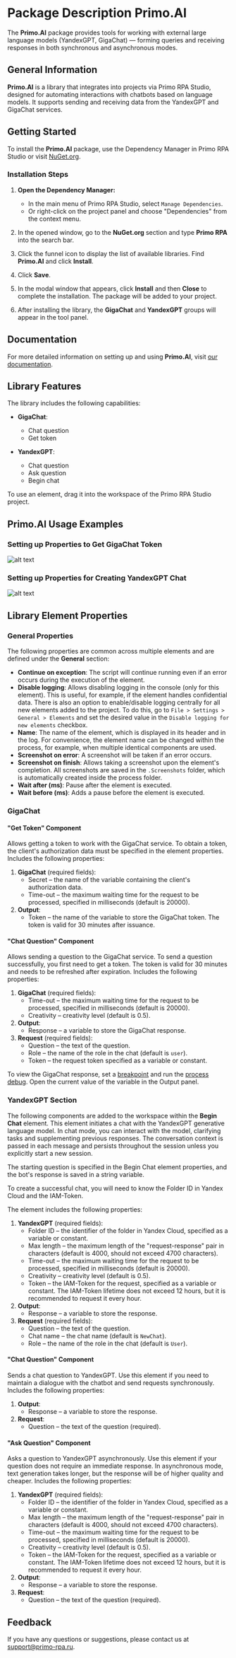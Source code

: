 # Package Description Primo.AI

The **Primo.AI** package provides tools for working with external large language models (YandexGPT, GigaChat) — forming queries and receiving responses in both synchronous and asynchronous modes.

## General Information

**Primo.AI** is a library that integrates into projects via Primo RPA Studio, designed for automating interactions with chatbots based on language models. It supports sending and receiving data from the YandexGPT and GigaChat services.

## Getting Started

To install the **Primo.AI** package, use the Dependency Manager in Primo RPA Studio or visit [NuGet.org](https://www.nuget.org/).

### Installation Steps

1. **Open the Dependency Manager:**
   - In the main menu of Primo RPA Studio, select `Manage Dependencies`.
   - Or right-click on the project panel and choose "Dependencies" from the context menu.

2. In the opened window, go to the **NuGet.org** section and type **Primo RPA** into the search bar.

3. Click the funnel icon to display the list of available libraries. Find **Primo.AI** and click **Install**.

4. Click **Save**.

5. In the modal window that appears, click **Install** and then **Close** to complete the installation. The package will be added to your project.

6. After installing the library, the **GigaChat** and **YandexGPT** groups will appear in the tool panel.

## Documentation

For more detailed information on setting up and using **Primo.AI**, visit [our documentation](https://docs.primo-rpa.com).

## Library Features

The library includes the following capabilities:

- **GigaChat**:
   - Chat question
   - Get token

- **YandexGPT**:
  - Chat question
  - Ask question
  - Begin chat

To use an element, drag it into the workspace of the Primo RPA Studio project.

## Primo.AI Usage Examples

### Setting up Properties to Get GigaChat Token

![alt text](image-10.png)

### Setting up Properties for Creating YandexGPT Chat

![alt text](image-11.png)

## Library Element Properties

### General Properties

The following properties are common across multiple elements and are defined under the **General** section:

- **Continue on exception**: The script will continue running even if an error occurs during the execution of the element.
- **Disable logging**: Allows disabling logging in the console (only for this element). This is useful, for example, if the element handles confidential data. There is also an option to enable/disable logging centrally for all new elements added to the project. To do this, go to `File > Settings > General > Elements` and set the desired value in the `Disable logging for new elements` checkbox.
- **Name**: The name of the element, which is displayed in its header and in the log. For convenience, the element name can be changed within the process, for example, when multiple identical components are used.
- **Screenshot on error**: A screenshot will be taken if an error occurs.
- **Screenshot on finish**: Allows taking a screenshot upon the element's completion. All screenshots are saved in the `.Screenshots` folder, which is automatically created inside the process folder.
- **Wait after (ms)**: Pause after the element is executed.
- **Wait before (ms)**: Adds a pause before the element is executed.

### GigaChat

#### "Get Token" Component

Allows getting a token to work with the GigaChat service. To obtain a token, the client's authorization data must be specified in the element properties. Includes the following properties:

1. **GigaChat** (required fields):
   - Secret – the name of the variable containing the client's authorization data.
   - Time-out – the maximum waiting time for the request to be processed, specified in milliseconds (default is 20000).
2. **Output**:
   - Token – the name of the variable to store the GigaChat token. The token is valid for 30 minutes after issuance.

#### "Chat Question" Component

Allows sending a question to the GigaChat service. To send a question successfully, you first need to get a token. The token is valid for 30 minutes and needs to be refreshed after expiration. Includes the following properties:

1. **GigaChat** (required fields):
   - Time-out – the maximum waiting time for the request to be processed, specified in milliseconds (default is 20000).
   - Creativity – creativity level (default is 0.5).
2. **Output**:
   - Response – a variable to store the GigaChat response.
3. **Request** (required fields):
   - Question – the text of the question.
   - Role – the name of the role in the chat (default is `user`).
   - Token – the request token specified as a variable or constant.

To view the GigaChat response, set a [breakpoint](https://docs.primo-rpa.com/primo-studio/debug) and run the [process debug](https://docs.primo-rpa.ru/primo-rpa/primo-rpa-studio/process/debug). Open the current value of the variable in the Output panel.

### YandexGPT Section

The following components are added to the workspace within the **Begin Chat** element. This element initiates a chat with the YandexGPT generative language model. In chat mode, you can interact with the model, clarifying tasks and supplementing previous responses. The conversation context is passed in each message and persists throughout the session unless you explicitly start a new session.

The starting question is specified in the Begin Chat element properties, and the bot's response is saved in a string variable.

To create a successful chat, you will need to know the Folder ID in Yandex Cloud and the IAM-Token.

The element includes the following properties:

1. **YandexGPT** (required fields):
   - Folder ID – the identifier of the folder in Yandex Cloud, specified as a variable or constant.
   - Max length – the maximum length of the "request-response" pair in characters (default is 4000, should not exceed 4700 characters).
   - Time-out – the maximum waiting time for the request to be processed, specified in milliseconds (default is 20000).
   - Creativity – creativity level (default is 0.5).
   - Token – the IAM-Token for the request, specified as a variable or constant. The IAM-Token lifetime does not exceed 12 hours, but it is recommended to request it every hour.
2. **Output**:
   - Response – a variable to store the response.
3. **Request** (required fields):
   - Question – the text of the question.
   - Chat name – the chat name (default is `NewChat`).
   - Role – the name of the role in the chat (default is `User`).

#### "Chat Question" Component

Sends a chat question to YandexGPT. Use this element if you need to maintain a dialogue with the chatbot and send requests synchronously. Includes the following properties:

1. **Output**:
   - Response – a variable to store the response.
2. **Request**:
   - Question – the text of the question (required).

#### "Ask Question" Component

Asks a question to YandexGPT asynchronously. Use this element if your question does not require an immediate response. In asynchronous mode, text generation takes longer, but the response will be of higher quality and cheaper. Includes the following properties:

1. **YandexGPT** (required fields):
   - Folder ID – the identifier of the folder in Yandex Cloud, specified as a variable or constant.
   - Max length – the maximum length of the "request-response" pair in characters (default is 4000, should not exceed 4700 characters).
   - Time-out – the maximum waiting time for the request to be processed, specified in milliseconds (default is 20000).
   - Creativity – creativity level (default is 0.5).
   - Token – the IAM-Token for the request, specified as a variable or constant. The IAM-Token lifetime does not exceed 12 hours, but it is recommended to request it every hour.
2. **Output**:
   - Response – a variable to store the response.
3. **Request**:
   - Question – the text of the question (required).

## Feedback

If you have any questions or suggestions, please contact us at [support@primo-rpa.ru](mailto:support@primo-rpa.ru).
